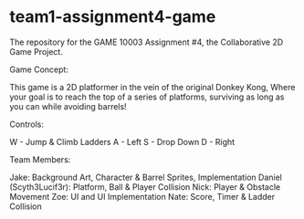 # team1-assignment4-game
The repository for the GAME 10003 Assignment #4, the Collaborative 2D Game Project. 

Game Concept:

This game is a 2D platformer in the vein of the original Donkey Kong, Where your goal is to reach the top of a series of platforms, surviving as long as you can while avoiding barrels!

Controls:

W - Jump & Climb Ladders
A - Left
S - Drop Down
D - Right

Team Members:

Jake: Background Art, Character & Barrel Sprites, Implementation
Daniel (Scyth3Lucif3r): Platform, Ball & Player Collision
Nick: Player & Obstacle Movement
Zoe: UI and UI Implementation
Nate: Score, Timer & Ladder Collision

